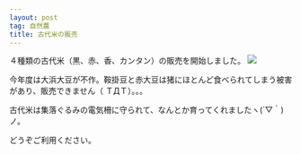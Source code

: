 ```yaml
---
layout: post
tag: 自然農
title: 古代米の販売
---
```

４種類の古代米（黒、赤、香、カンタン）の販売を開始しました。
![](https://c2.staticflickr.com/8/7745/17575003949_b2268a6cca.jpg)

今年度は大浜大豆が不作。鞍掛豆と赤大豆は猪にほとんど食べられてしまう被害があり、販売できません（ ＴДＴ）。。。

古代米は集落ぐるみの電気柵に守られて、なんとか育ってくれましたヽ(´▽｀)ノ。

どうぞご利用ください。
